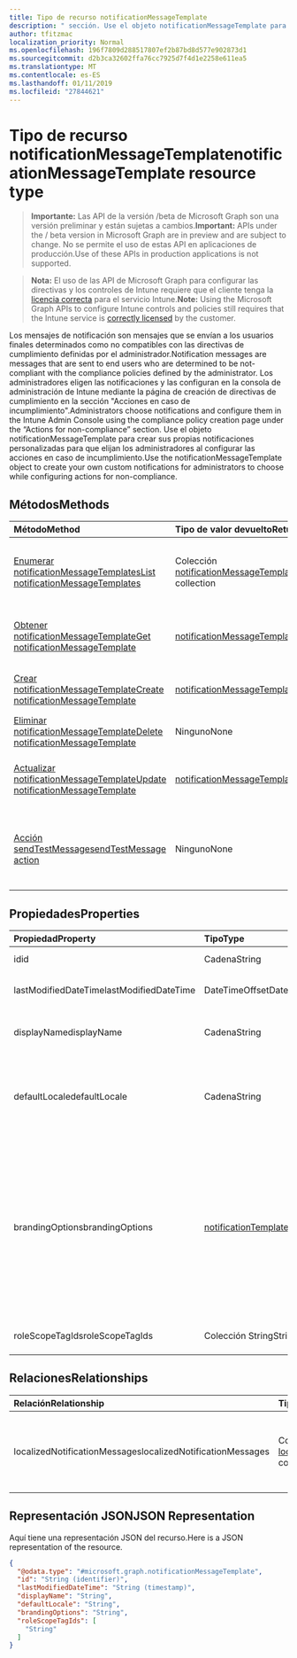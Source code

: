 ```yaml
---
title: Tipo de recurso notificationMessageTemplate
description: " sección. Use el objeto notificationMessageTemplate para crear sus propias notificaciones personalizadas para que elijan los administradores al configurar las acciones en caso de incumplimiento."
author: tfitzmac
localization_priority: Normal
ms.openlocfilehash: 196f7809d288517807ef2b87bd8d577e902873d1
ms.sourcegitcommit: d2b3ca32602ffa76cc7925d7f4d1e2258e611ea5
ms.translationtype: MT
ms.contentlocale: es-ES
ms.lasthandoff: 01/11/2019
ms.locfileid: "27844621"
---
```

# <a name="notificationmessagetemplate-resource-type"></a><span data-ttu-id="52209-104">Tipo de recurso notificationMessageTemplate</span><span class="sxs-lookup"><span data-stu-id="52209-104">notificationMessageTemplate resource type</span></span>

> <span data-ttu-id="52209-105">**Importante:** Las API de la versión /beta de Microsoft Graph son una versión preliminar y están sujetas a cambios.</span><span class="sxs-lookup"><span data-stu-id="52209-105">**Important:** APIs under the / beta version in Microsoft Graph are in preview and are subject to change.</span></span> <span data-ttu-id="52209-106">No se permite el uso de estas API en aplicaciones de producción.</span><span class="sxs-lookup"><span data-stu-id="52209-106">Use of these APIs in production applications is not supported.</span></span>

> <span data-ttu-id="52209-107">**Nota:** El uso de las API de Microsoft Graph para configurar las directivas y los controles de Intune requiere que el cliente tenga la [licencia correcta](https://go.microsoft.com/fwlink/?linkid=839381) para el servicio Intune.</span><span class="sxs-lookup"><span data-stu-id="52209-107">**Note:** Using the Microsoft Graph APIs to configure Intune controls and policies still requires that the Intune service is [correctly licensed](https://go.microsoft.com/fwlink/?linkid=839381) by the customer.</span></span>

<span data-ttu-id="52209-108">Los mensajes de notificación son mensajes que se envían a los usuarios finales determinados como no compatibles con las directivas de cumplimiento definidas por el administrador.</span><span class="sxs-lookup"><span data-stu-id="52209-108">Notification messages are messages that are sent to end users who are determined to be not-compliant with the compliance policies defined by the administrator.</span></span> <span data-ttu-id="52209-109">Los administradores eligen las notificaciones y las configuran en la consola de administración de Intune mediante la página de creación de directivas de cumplimiento en la sección "Acciones en caso de incumplimiento".</span><span class="sxs-lookup"><span data-stu-id="52209-109">Administrators choose notifications and configure them in the Intune Admin Console using the compliance policy creation page under the “Actions for non-compliance” section.</span></span> <span data-ttu-id="52209-110">Use el objeto notificationMessageTemplate para crear sus propias notificaciones personalizadas para que elijan los administradores al configurar las acciones en caso de incumplimiento.</span><span class="sxs-lookup"><span data-stu-id="52209-110">Use the notificationMessageTemplate object to create your own custom notifications for administrators to choose while configuring actions for non-compliance.</span></span>
## <a name="methods"></a><span data-ttu-id="52209-111">Métodos</span><span class="sxs-lookup"><span data-stu-id="52209-111">Methods</span></span>
|<span data-ttu-id="52209-112">Método</span><span class="sxs-lookup"><span data-stu-id="52209-112">Method</span></span>|<span data-ttu-id="52209-113">Tipo de valor devuelto</span><span class="sxs-lookup"><span data-stu-id="52209-113">Return Type</span></span>|<span data-ttu-id="52209-114">Descripción</span><span class="sxs-lookup"><span data-stu-id="52209-114">Description</span></span>|
|:---|:---|:---|
|[<span data-ttu-id="52209-115">Enumerar notificationMessageTemplates</span><span class="sxs-lookup"><span data-stu-id="52209-115">List notificationMessageTemplates</span></span>](../api/intune-notification-notificationmessagetemplate-list.md)|<span data-ttu-id="52209-116">Colección [notificationMessageTemplate](../resources/intune-notification-notificationmessagetemplate.md)</span><span class="sxs-lookup"><span data-stu-id="52209-116">[notificationMessageTemplate](../resources/intune-notification-notificationmessagetemplate.md) collection</span></span>|<span data-ttu-id="52209-117">Enumere las propiedades y las relaciones de los objetos [notificationMessageTemplate](../resources/intune-notification-notificationmessagetemplate.md).</span><span class="sxs-lookup"><span data-stu-id="52209-117">List properties and relationships of the [notificationMessageTemplate](../resources/intune-notification-notificationmessagetemplate.md) objects.</span></span>|
|[<span data-ttu-id="52209-118">Obtener notificationMessageTemplate</span><span class="sxs-lookup"><span data-stu-id="52209-118">Get notificationMessageTemplate</span></span>](../api/intune-notification-notificationmessagetemplate-get.md)|[<span data-ttu-id="52209-119">notificationMessageTemplate</span><span class="sxs-lookup"><span data-stu-id="52209-119">notificationMessageTemplate</span></span>](../resources/intune-notification-notificationmessagetemplate.md)|<span data-ttu-id="52209-120">Lea las propiedades y las relaciones del objeto [notificationMessageTemplate](../resources/intune-notification-notificationmessagetemplate.md).</span><span class="sxs-lookup"><span data-stu-id="52209-120">Read properties and relationships of the [notificationMessageTemplate](../resources/intune-notification-notificationmessagetemplate.md) object.</span></span>|
|[<span data-ttu-id="52209-121">Crear notificationMessageTemplate</span><span class="sxs-lookup"><span data-stu-id="52209-121">Create notificationMessageTemplate</span></span>](../api/intune-notification-notificationmessagetemplate-create.md)|[<span data-ttu-id="52209-122">notificationMessageTemplate</span><span class="sxs-lookup"><span data-stu-id="52209-122">notificationMessageTemplate</span></span>](../resources/intune-notification-notificationmessagetemplate.md)|<span data-ttu-id="52209-123">Cree un objeto [notificationMessageTemplate](../resources/intune-notification-notificationmessagetemplate.md).</span><span class="sxs-lookup"><span data-stu-id="52209-123">Create a new [notificationMessageTemplate](../resources/intune-notification-notificationmessagetemplate.md) object.</span></span>|
|[<span data-ttu-id="52209-124">Eliminar notificationMessageTemplate</span><span class="sxs-lookup"><span data-stu-id="52209-124">Delete notificationMessageTemplate</span></span>](../api/intune-notification-notificationmessagetemplate-delete.md)|<span data-ttu-id="52209-125">Ninguno</span><span class="sxs-lookup"><span data-stu-id="52209-125">None</span></span>|<span data-ttu-id="52209-126">Elimina un [notificationMessageTemplate](../resources/intune-notification-notificationmessagetemplate.md).</span><span class="sxs-lookup"><span data-stu-id="52209-126">Deletes a [notificationMessageTemplate](../resources/intune-notification-notificationmessagetemplate.md).</span></span>|
|[<span data-ttu-id="52209-127">Actualizar notificationMessageTemplate</span><span class="sxs-lookup"><span data-stu-id="52209-127">Update notificationMessageTemplate</span></span>](../api/intune-notification-notificationmessagetemplate-update.md)|[<span data-ttu-id="52209-128">notificationMessageTemplate</span><span class="sxs-lookup"><span data-stu-id="52209-128">notificationMessageTemplate</span></span>](../resources/intune-notification-notificationmessagetemplate.md)|<span data-ttu-id="52209-129">Actualice las propiedades de un objeto [notificationMessageTemplate](../resources/intune-notification-notificationmessagetemplate.md).</span><span class="sxs-lookup"><span data-stu-id="52209-129">Update the properties of a [notificationMessageTemplate](../resources/intune-notification-notificationmessagetemplate.md) object.</span></span>|
|[<span data-ttu-id="52209-130">Acción sendTestMessage</span><span class="sxs-lookup"><span data-stu-id="52209-130">sendTestMessage action</span></span>](../api/intune-notification-notificationmessagetemplate-sendtestmessage.md)|<span data-ttu-id="52209-131">Ninguno</span><span class="sxs-lookup"><span data-stu-id="52209-131">None</span></span>|<span data-ttu-id="52209-132">Envía un mensaje de prueba con la notificationMessageTemplate especificada en la configuración regional predeterminada</span><span class="sxs-lookup"><span data-stu-id="52209-132">Sends test message using the specified notificationMessageTemplate in the default locale</span></span>|

## <a name="properties"></a><span data-ttu-id="52209-133">Propiedades</span><span class="sxs-lookup"><span data-stu-id="52209-133">Properties</span></span>
|<span data-ttu-id="52209-134">Propiedad</span><span class="sxs-lookup"><span data-stu-id="52209-134">Property</span></span>|<span data-ttu-id="52209-135">Tipo</span><span class="sxs-lookup"><span data-stu-id="52209-135">Type</span></span>|<span data-ttu-id="52209-136">Descripción</span><span class="sxs-lookup"><span data-stu-id="52209-136">Description</span></span>|
|:---|:---|:---|
|<span data-ttu-id="52209-137">id</span><span class="sxs-lookup"><span data-stu-id="52209-137">id</span></span>|<span data-ttu-id="52209-138">Cadena</span><span class="sxs-lookup"><span data-stu-id="52209-138">String</span></span>|<span data-ttu-id="52209-139">Clave de la entidad.</span><span class="sxs-lookup"><span data-stu-id="52209-139">Key of the entity.</span></span>|
|<span data-ttu-id="52209-140">lastModifiedDateTime</span><span class="sxs-lookup"><span data-stu-id="52209-140">lastModifiedDateTime</span></span>|<span data-ttu-id="52209-141">DateTimeOffset</span><span class="sxs-lookup"><span data-stu-id="52209-141">DateTimeOffset</span></span>|<span data-ttu-id="52209-142">Fecha y hora en la que se modificó el objeto por última vez.</span><span class="sxs-lookup"><span data-stu-id="52209-142">DateTime the object was last modified.</span></span>|
|<span data-ttu-id="52209-143">displayName</span><span class="sxs-lookup"><span data-stu-id="52209-143">displayName</span></span>|<span data-ttu-id="52209-144">Cadena</span><span class="sxs-lookup"><span data-stu-id="52209-144">String</span></span>|<span data-ttu-id="52209-145">Nombre para mostrar de la plantilla de mensajes de notificación.</span><span class="sxs-lookup"><span data-stu-id="52209-145">Display name for the Notification Message Template.</span></span>|
|<span data-ttu-id="52209-146">defaultLocale</span><span class="sxs-lookup"><span data-stu-id="52209-146">defaultLocale</span></span>|<span data-ttu-id="52209-147">Cadena</span><span class="sxs-lookup"><span data-stu-id="52209-147">String</span></span>|<span data-ttu-id="52209-148">La configuración regional predeterminada de reserva para los casos en que la configuración regional solicitada no está disponible.</span><span class="sxs-lookup"><span data-stu-id="52209-148">The default locale to fallback onto when the requested locale is not available.</span></span>|
|<span data-ttu-id="52209-149">brandingOptions</span><span class="sxs-lookup"><span data-stu-id="52209-149">brandingOptions</span></span>|[<span data-ttu-id="52209-150">notificationTemplateBrandingOptions</span><span class="sxs-lookup"><span data-stu-id="52209-150">notificationTemplateBrandingOptions</span></span>](../resources/intune-notification-notificationtemplatebrandingoptions.md)|<span data-ttu-id="52209-151">Las opciones de personalización de marca de la plantilla de mensaje.</span><span class="sxs-lookup"><span data-stu-id="52209-151">The Message Template Branding Options.</span></span> <span data-ttu-id="52209-152">La personalización de marca está definida en la consola de administración de Intune.</span><span class="sxs-lookup"><span data-stu-id="52209-152">Branding is defined in the Intune Admin Console.</span></span> <span data-ttu-id="52209-153">Los valores posibles son: `none`, `includeCompanyLogo`, `includeCompanyName` y `includeContactInformation`.</span><span class="sxs-lookup"><span data-stu-id="52209-153">Possible values are: `none`, `includeCompanyLogo`, `includeCompanyName`, `includeContactInformation`.</span></span>|
|<span data-ttu-id="52209-154">roleScopeTagIds</span><span class="sxs-lookup"><span data-stu-id="52209-154">roleScopeTagIds</span></span>|<span data-ttu-id="52209-155">Colección String</span><span class="sxs-lookup"><span data-stu-id="52209-155">String collection</span></span>|<span data-ttu-id="52209-156">Lista de etiquetas de ámbito para esta instancia de entidad.</span><span class="sxs-lookup"><span data-stu-id="52209-156">List of Scope Tags for this Entity instance.</span></span>|

## <a name="relationships"></a><span data-ttu-id="52209-157">Relaciones</span><span class="sxs-lookup"><span data-stu-id="52209-157">Relationships</span></span>
|<span data-ttu-id="52209-158">Relación</span><span class="sxs-lookup"><span data-stu-id="52209-158">Relationship</span></span>|<span data-ttu-id="52209-159">Tipo</span><span class="sxs-lookup"><span data-stu-id="52209-159">Type</span></span>|<span data-ttu-id="52209-160">Descripción</span><span class="sxs-lookup"><span data-stu-id="52209-160">Description</span></span>|
|:---|:---|:---|
|<span data-ttu-id="52209-161">localizedNotificationMessages</span><span class="sxs-lookup"><span data-stu-id="52209-161">localizedNotificationMessages</span></span>|<span data-ttu-id="52209-162">Colección [localizedNotificationMessage](../resources/intune-notification-localizednotificationmessage.md)</span><span class="sxs-lookup"><span data-stu-id="52209-162">[localizedNotificationMessage](../resources/intune-notification-localizednotificationmessage.md) collection</span></span>|<span data-ttu-id="52209-163">La lista de mensajes localizados para esta plantilla de mensajes de notificación.</span><span class="sxs-lookup"><span data-stu-id="52209-163">The list of localized messages for this Notification Message Template.</span></span>|

## <a name="json-representation"></a><span data-ttu-id="52209-164">Representación JSON</span><span class="sxs-lookup"><span data-stu-id="52209-164">JSON Representation</span></span>
<span data-ttu-id="52209-165">Aquí tiene una representación JSON del recurso.</span><span class="sxs-lookup"><span data-stu-id="52209-165">Here is a JSON representation of the resource.</span></span>
<!-- {
  "blockType": "resource",
  "keyProperty": "id",
  "@odata.type": "microsoft.graph.notificationMessageTemplate"
}
-->
``` json
{
  "@odata.type": "#microsoft.graph.notificationMessageTemplate",
  "id": "String (identifier)",
  "lastModifiedDateTime": "String (timestamp)",
  "displayName": "String",
  "defaultLocale": "String",
  "brandingOptions": "String",
  "roleScopeTagIds": [
    "String"
  ]
}
```





